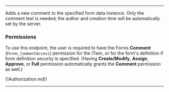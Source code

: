 ---

Adds a new comment to the specified form data instance. Only the comment text is needed; the author and creation time will be automatically set by the server.

### Permissions

To use this endpoint, the user is required to have the Forms **Comment** (`Forms_CommentAccess`) permission for the iTwin, or for the form's definition if form definition security is specified. (Having **Create/Modify**, **Assign**, **Approve**, or **Full** permission automatically grants the **Comment** permission as well.)

{!Authorization.md!}

---